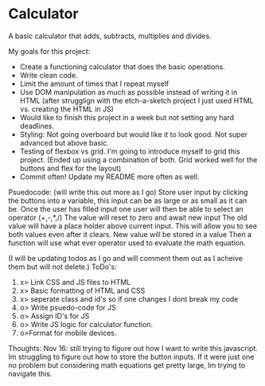 # Calculator
A basic calculator that adds, subtracts, multiplies and divides.

My goals for this project:
- Create a functioning calculator that does the basic operations.
- Write clean code.
- Limit the amount of times that I repeat myself
- Use DOM manipulation as much as possible instead of writing it in HTML
    (after strugglign with the etch-a-sketch project I just used HTML vs. creating the HTML in JS)
- Would like to finish this project in a week but not setting any hard deadlines.
- Styling: Not going overboard but would like it to look good. Not super advanced but above basic.
- Testing of flexbox vs grid. I'm going to introduce myself to grid this project.
    (Ended up using a combination of both. Grid worked well for the buttons and flex for the layout)
- Commit often! Update my README more often as well.

Psuedocode: (will write this out more as I go)
    Store user input by clicking the buttons into a variable, this input can be as large or as small as it can be.
    Once the user has filled input one user will then be able to select an operator (+,-,*,/)
    The value will reset to zero and await new input
    The old value will have a place holder above current input. This will allow you to see both values even after it clears.
    New value will be stored in a value
    Then a function will use what ever operator used to evaluate the math equation.

(I will be updating todos as I go and will comment them out as I acheive them but will not delete.)
ToDo's:
1. x> Link CSS and JS files to HTML 
2. x> Basic formatting of HTML and CSS
3. x> seperate class and id's so if one changes I dont break my code
4. o> Write psuedo-code for JS
5. o> Assign ID's for JS
6. o> Write JS logic for calculator function.
7. o>Format for mobile devices.

Thoughts:
    Nov 16: still trying to figure out how I want to write this javascript. Im struggling to figure out how to store the button inputs. If it were just one no problem but considering math equations get pretty large, Im trying to navigate this.